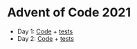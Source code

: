 # Advent of Code 2021

- Day 1: [Code](src/day01.cr) + [tests](spec/day01_spec.cr)
- Day 2: [Code](src/day02.cr) + [tests](spec/day02_spec.cr)
